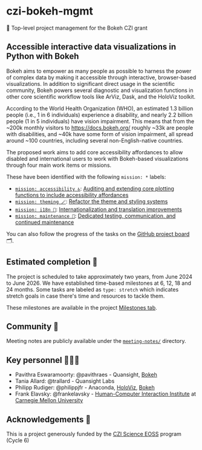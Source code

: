 # czi-bokeh-mgmt

🚀 Top-level project management for the Bokeh CZI grant

## Accessible interactive data visualizations in Python with Bokeh

Bokeh aims to empower as many people as possible to harness the power of complex
data by making it accessible through interactive, browser-based visualizations.
In addition to significant direct usage in the scientific community,
Bokeh powers several diagnostic and visualization functions in other core
scientific workflow tools like ArViz, Dask, and the HoloViz toolkit.

According to the World Health Organization (WHO), an estimated 1.3 billion people
(i.e., 1 in 6 individuals) experience a disability, and nearly 2.2 billion people (1 in 5 individuals) have vision impairment.
This means that from the ~200k monthly visitors to <https://docs.bokeh.org/>
roughly ~33k are people with disabilities, and ~40k have some form of vision
impairment, all spread around ~100 countries, including several
non-English-native countries.

The proposed work aims to add core accessibility affordances to allow disabled
and international users to work with Bokeh-based visualizations through four
main work items or missions.

These have been identified with the following `mission: *` labels:

* [`mission: accessibility ♿️`](https://github.com/Quansight-Labs/czi-bokeh-mgmt/issues?q=label:%22mission:+accessibility+%E2%99%BF%EF%B8%8F%22+): [Auditing and extending core plotting functions to include accessibility affordances](https://github.com/Quansight-Labs/czi-bokeh-mgmt/issues/1)
* [`mission: theming 🪄`](https://github.com/Quansight-Labs/czi-bokeh-mgmt/issues?q=sort:updated-desc+is:open+label:%22mission:+theming+%F0%9F%AA%84%22): [Refactor the theme and styling systems](https://github.com/Quansight-Labs/czi-bokeh-mgmt/issues/2)
* [`mission: i18n 💬`](https://github.com/Quansight-Labs/czi-bokeh-mgmt/issues?q=sort:updated-desc+is:open+label:%22mission:+i18n+%F0%9F%92%AC%22): [Internationalization and translation improvements](https://github.com/Quansight-Labs/czi-bokeh-mgmt/issues/3)
* [`mission: maintenance 🌱`](https://github.com/Quansight-Labs/czi-bokeh-mgmt/issues?q=+label:%22mission:+maintenance+%F0%9F%8C%B1%22+): [Dedicated testing, communication, and continued maintenance](https://github.com/Quansight-Labs/czi-bokeh-mgmt/issues/4)

You can also follow the progress of the tasks on the [GitHub project board](https://github.com/orgs/Quansight-Labs/projects/20) 🗂️.

## Estimated completion 📆

The project is scheduled to take approximately two years, from June 2024 to June 2026.
We have established time-based milestones at 6, 12, 18 and 24 months.
Some tasks are labeled as `type: stretch` which indicates stretch goals in case there's time and resources to tackle them.

These milestones are available in the project [Milestones tab](https://github.com/Quansight-Labs/czi-bokeh-mgmt/milestones).

## Community 🌱

<!-- TODO: define meeting times with people -->
<!-- The team meets on the last Tuesday of each month at 3PM CET. [Add event to your calendar][event]. -->

Meeting notes are publicly available under the [`meeting-notes/`](meeting-notes/) directory.

## Key personnel 🙋🏽‍♀️

* Pavithra Eswaramoorty: @pavithraes - Quansight, [Bokeh](https://github.com/bokeh/bokeh)
* Tania Allard: @trallard - Quansight Labs
* Philipp Rudiger: @philippjfr - Anaconda, [HoloViz](https://github.com/holoviz), [Bokeh](https://github.com/bokeh/bokeh)
* Frank Elavsky: @frankelavsky - [Human-Computer Interaction Institute](https://hcii.cmu.edu/) at [Carnegie Mellon University](https://www.cmu.edu/)

## Acknowledgements 🤝

This is a project generously funded by the [CZI Science EOSS](https://chanzuckerberg.com/eoss/) program (Cycle 6)
